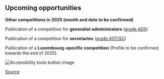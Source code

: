Upcoming opportunities
----------------------

**Other competitions in 2025 (month and date to be confirmed)**

Publication of a competition for **generalist administrators** ([grade AD5](/en/eu-careers/staff-categories "EU staff categories"))

Publication of a competition for **secretaries** ([grade AST/SC](/en/eu-careers/staff-categories "EU staff categories"))

Publication of a **Luxembourg-specific competition** (Profile to be confirmed; towards the end of 2025). 

![Accessibility tools button image](/themes/custom/oe_epso_theme/images/reciteme_button.png)

[Source](https://eu-careers.europa.eu/en/upcoming-selection-procedures)